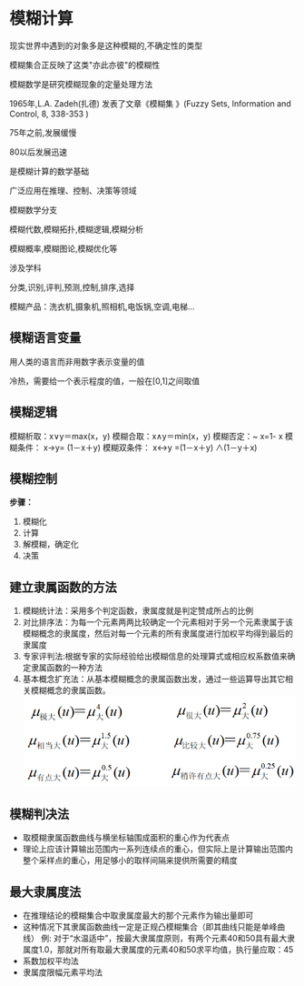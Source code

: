 # 模糊计算

现实世界中遇到的对象多是这种模糊的,不确定性的类型

模糊集合正反映了这类"亦此亦彼"的模糊性

模糊数学是研究模糊现象的定量处理方法 

1965年,L.A. Zadeh(扎德) 发表了文章《模糊集 》(Fuzzy Sets, Information and Control, 8, 338-353 )

75年之前,发展缓慢

80以后发展迅速

是模糊计算的数学基础

广泛应用在推理、控制、决策等领域

模糊数学分支

模糊代数,模糊拓扑,模糊逻辑,模糊分析

模糊概率,模糊图论,模糊优化等

涉及学科

分类,识别,评判,预测,控制,排序,选择

模糊产品：洗衣机,摄象机,照相机,电饭锅,空调,电梯…

## 模糊语言变量

用人类的语言而非用数字表示变量的值

冷热，需要给一个表示程度的值，一般在[0,1]之间取值

## 模糊逻辑

模糊析取：x∨y＝max(x，y)
模糊合取：x∧y＝min(x，y)
模糊否定：~ x=1- x
模糊条件： x→y= (1－x＋y)
模糊双条件： x↔y =(1－x＋y) ∧(1－y＋x) 

## 模糊控制

**步骤：**

1. 模糊化
2. 计算
3. 解模糊，确定化
4. 决策

## 建立隶属函数的方法
1. 模糊统计法：采用多个判定函数，隶属度就是判定赞成所占的比例
2. 对比排序法：为每一个元素两两比较确定一个元素相对于另一个元素隶属于该模糊概念的隶属度，然后对每一个元素的所有隶属度进行加权平均得到最后的隶属度
3. 专家评判法:根据专家的实际经验给出模糊信息的处理算式或相应权系数值来确定隶属函数的一种方法
4. 基本概念扩充法：从基本模糊概念的隶属函数出发，通过一些运算导出其它相关模糊概念的隶属函数。
    ![howbig](/assets/howbig_f3jown3vd.png)


## 模糊判决法

- 取模糊隶属函数曲线与横坐标轴围成面积的重心作为代表点
- 理论上应该计算输出范围内一系列连续点的重心，但实际上是计算输出范围内整个采样点的重心，用足够小的取样间隔来提供所需要的精度

## 最大隶属度法

- 在推理结论的模糊集合中取隶属度最大的那个元素作为输出量即可
- 这种情况下其隶属函数曲线一定是正规凸模糊集合（即其曲线只能是单峰曲线）
例: 对于“水温适中”，按最大隶属度原则，有两个元素40和50具有最大隶属度1.0，那就对所有取最大隶属度的元素40和50求平均值，执行量应取：45
- 系数加权平均法
- 隶属度限幅元素平均法